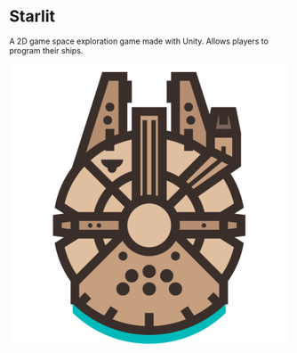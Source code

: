 # Starlit
A 2D game space exploration game made with Unity. Allows players to program their ships.

![alt text](https://raw.githubusercontent.com/yishaiSilver/Starlit/master/Starlit/Assets/Art/Ships/MFalcon/MFalcon_Firing.png)
